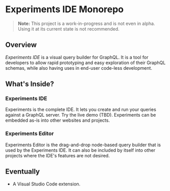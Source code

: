 # Experiments IDE Monorepo
> **Note:** This project is a work-in-progress and is not even in alpha. Using
> it at its current state is not recommended.
## Overview

*Experiments IDE* is a visual query builder for GraphQL. It is a tool for
developers to allow rapid prototyping and easy exploration of their GraphQL
schemas, while also having uses in end-user code-less development.

## What's Inside?

### Experiments IDE
Experiments is the complete IDE. It lets you create and run your queries
against a GraphQL server. Try the live demo (TBD). Experiments can be embedded
as-is into other websites and projects.

### Experiments Editor
Experiments Editor is the drag-and-drop node-based query builder that is used
by the Experiments IDE. It can also be included by itself into other projects
where the IDE's features are not desired. 

## Eventually
- A Visual Studio Code extension.